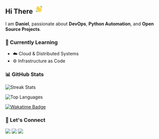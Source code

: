 <h2 align="left">
    Hi There  
    <img src="https://github.com/danielcristho/danielcristho/blob/main/wave.gif"  
         alt="Waving hand animated gif"  
         height="30"  
         width="30" />  
</h2>  

I am **Daniel**, passionate about **DevOps**, **Python Automation**, and **Open Source Projects**.  

### 🌱 Currently Learning  
- ☁️ Cloud & Distributed Systems  
- ⚙️ Infrastructure as Code  

### 📊 GitHub Stats  

![Streak Stats](https://github-readme-streak-stats.herokuapp.com/?user=danielcristho&theme=gruvbox&hide_border=true)  

![Top Languages](https://github-readme-stats.vercel.app/api/top-langs/?username=danielcristho&theme=gruvbox&hide_border=true&layout=compact&hide=javascript,c%23,CSS,blade,HTML,php,shaderlab)  

<a href="https://wakatime.com/@e7f380cc-1fda-4868-84f9-cd5b516d7cb9"><img src="https://wakatime.com/badge/user/e7f380cc-1fda-4868-84f9-cd5b516d7cb9.svg" alt="Wakatime Badge" /></a>  

### 🤝 Let's Connect  

<a href="https://www.linkedin.com/in/daniel-pepuho/" /> <img src="https://img.shields.io/badge/linkedin-%230077B5.svg?style=for-the-badge&logo=linkedin&logoColor=white&hide_border=true&style=flat" /></a>
<a href="https://dev.to/danielcristho" /> <img src="https://img.shields.io/badge/Dev.to-0A0A0A?style=for-the-badge&logo=dev.to&logoColor=white&hide_border=true&style=flat" /></a>
<a href="https://medium.com/@danielpepuho" /> <img src="https://img.shields.io/badge/Medium-12100E?style=for-the-badge&logo=medium&logoColor=white&hide_border=true&style=flat" /></a>
